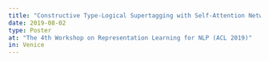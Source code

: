 ```yaml
---
title: "Constructive Type-Logical Supertagging with Self-Attention Networks"
date: 2019-08-02
type: Poster
at: "The 4th Workshop on Representation Learning for NLP (ACL 2019)"
in: Venice
---
```

